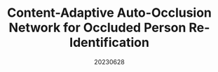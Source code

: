 ---
title: "Content-Adaptive Auto-Occlusion Network for Occluded Person Re-Identification"
date: 20230628
category: "vision"
author_list: "Cairong Zhao; Zefan Qu; Xinyang Jiang; Yuanpeng Tu; Xiang Bai"
pub_in: "IEEE Transactions on Image Processing"
pdf_url: "https://ieeexplore.ieee.org/document/10173750?denied="
img_path1: "CAAO.png"
---
